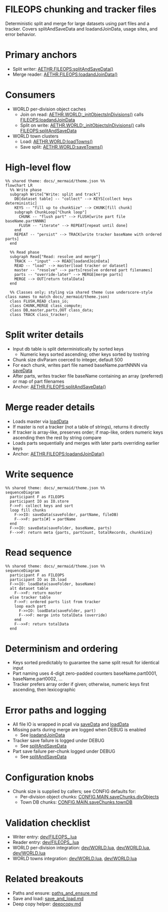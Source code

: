 # FILEOPS chunking and tracker files

Deterministic split and merge for large datasets using part files and a tracker. Covers splitAndSaveData and loadandJoinData, usage sites, and error behavior.

# Primary anchors

- Split writer: [AETHR.FILEOPS:splitAndSaveData()](../../dev/FILEOPS_.lua:246)
- Merge reader: [AETHR.FILEOPS:loadandJoinData()](../../dev/FILEOPS_.lua:328)

# Consumers

- WORLD per-division object caches
  - Join on read: [AETHR.WORLD:_initObjectsInDivisions()](../../dev/WORLD.lua:1395) calls [FILEOPS:loadandJoinData](../../dev/WORLD.lua:1406)
  - Split on write: [AETHR.WORLD:_initObjectsInDivisions()](../../dev/WORLD.lua:1415) calls [FILEOPS:splitAndSaveData](../../dev/WORLD.lua:1415)
- WORLD town clusters
  - Load: [AETHR.WORLD:loadTowns()](../../dev/WORLD.lua:1529)
  - Save split: [AETHR.WORLD:saveTowns()](../../dev/WORLD.lua:1541)

# High-level flow

```mermaid
%% shared theme: docs/_mermaid/theme.json %%
flowchart LR
  %% Write phase
  subgraph Write["Write: split and track"]
    DB[dataset table] -- "collect" --> KEYS[collect keys deterministic]
    KEYS -- "fill up to chunkSize" --> CHUNK[fill chunk]
    subgraph ChunkLoop["Chunk loop"]
      CHUNK -- "flush part" --> FLUSH[write part file baseName.partNNNN]
      FLUSH -- "iterate" --> REPEAT[repeat until done]
    end
    REPEAT -- "persist" --> TRACK[write tracker baseName with ordered parts]
  end

  %% Read phase
  subgraph Read["Read: resolve and merge"]
    TRACK -- "input" --> READ[loadandJoinData]
    READ -- "load" --> master[load tracker or dataset]
    master -- "resolve" --> parts[resolve ordered part filenames]
    parts -- "override-later" --> MERGE[merge parts]
    MERGE --> OUT[return totalData]
  end

  %% Classes only; styling via shared theme (use underscore-style class names to match docs/_mermaid/theme.json)
  class FLUSH,READ class_io;
  class CHUNK,MERGE class_compute;
  class DB,master,parts,OUT class_data;
  class TRACK class_tracker;
```

# Split writer details

- Input db table is split deterministically by sorted keys
  - Numeric keys sorted ascending; other keys sorted by tostring
- Chunk size divParam coerced to integer, default 500
- For each chunk, writes part file named baseName.partNNNN via [saveData](../../dev/FILEOPS_.lua:155)
- After parts, writes tracker file baseName containing an array (preferred) or map of part filenames
- Anchor: [AETHR.FILEOPS:splitAndSaveData()](../../dev/FILEOPS_.lua:246)

# Merge reader details

- Loads master via [loadData](../../dev/FILEOPS_.lua:173)
- If master is not a tracker (not a table of strings), returns it directly
- If tracker is array-like, preserves order; if map-like, orders numeric keys ascending then the rest by string compare
- Loads parts sequentially and merges with later parts overriding earlier keys
- Anchor: [AETHR.FILEOPS:loadandJoinData()](../../dev/FILEOPS_.lua:328)

# Write sequence

```mermaid
%% shared theme: docs/_mermaid/theme.json %%
sequenceDiagram
  participant F as FILEOPS
  participant IO as IO.store
  F->>F: collect keys and sort
  loop fill chunks
    F->>IO: saveData(saveFolder, partName, fileDB)
    F-->>F: parts[#] = partName
  end
  F->>IO: saveData(saveFolder, baseName, parts)
  F-->>F: return meta {parts, partCount, totalRecords, chunkSize}
```

# Read sequence

```mermaid
%% shared theme: docs/_mermaid/theme.json %%
sequenceDiagram
  participant F as FILEOPS
  participant IO as IO.load
  F->>IO: loadData(saveFolder, baseName)
  alt dataset table
    F-->>F: return master
  else tracker table
    F->>F: ordered parts list from tracker
    loop each part
      F->>IO: loadData(saveFolder, part)
      F-->>F: merge into totalData (override)
    end
    F-->>F: return totalData
  end
```

# Determinism and ordering

- Keys sorted predictably to guarantee the same split result for identical input
- Part naming uses 4-digit zero-padded counters baseName.part0001, baseName.part0002, ...
- Tracker prefers array order if given; otherwise, numeric keys first ascending, then lexicographic

# Error paths and logging

- All file IO is wrapped in pcall via [saveData](../../dev/FILEOPS_.lua:155) and [loadData](../../dev/FILEOPS_.lua:173)
- Missing parts during merge are logged when DEBUG is enabled
  - See [loadandJoinData](../../dev/FILEOPS_.lua:395)
- Tracker save failure is logged under DEBUG
  - See [splitAndSaveData](../../dev/FILEOPS_.lua:309)
- Part save failure per-chunk logged under DEBUG
  - See [splitAndSaveData](../../dev/FILEOPS_.lua:287)

# Configuration knobs

- Chunk size is supplied by callers; see CONFIG defaults for:
  - Per-division object chunks: [CONFIG.MAIN.saveChunks.divObjects](../../dev/CONFIG_.lua:241)
  - Town DB chunks: [CONFIG.MAIN.saveChunks.townDB](../../dev/CONFIG_.lua:242)

# Validation checklist

- Writer entry: [dev/FILEOPS_.lua](../../dev/FILEOPS_.lua:246)
- Reader entry: [dev/FILEOPS_.lua](../../dev/FILEOPS_.lua:328)
- WORLD per-division integration: [dev/WORLD.lua](../../dev/WORLD.lua:1395), [dev/WORLD.lua](../../dev/WORLD.lua:1404), [dev/WORLD.lua](../../dev/WORLD.lua:1415)
- WORLD towns integration: [dev/WORLD.lua](../../dev/WORLD.lua:1529), [dev/WORLD.lua](../../dev/WORLD.lua:1541)

# Related breakouts

- Paths and ensure: [paths_and_ensure.md](./paths_and_ensure.md)
- Save and load: [save_and_load.md](./save_and_load.md)
- Deep copy helper: [deepcopy.md](./deepcopy.md)